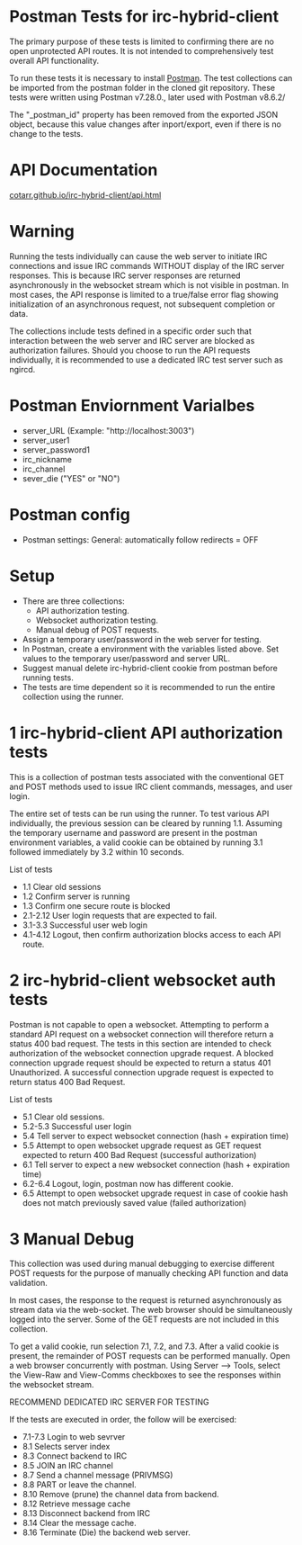 # Postman Tests for irc-hybrid-client

The primary purpose of these tests is limited to confirming there are no open unprotected API routes.
It is not intended to comprehensively test overall API functionality.

To run these tests it is necessary to install [Postman](https://www.postman.com/downloads/).
The test collections can be imported from the postman folder in the cloned git repository.
These tests were written using Postman v7.28.0., later used with Postman v8.6.2/

The "_postman_id" property has been removed from the exported JSON object, because this value
changes after inport/export, even if there is no change to the tests.

# API Documentation

[cotarr.github.io/irc-hybrid-client/api.html](https://cotarr.github.io/irc-hybrid-client/api.html)

# Warning

Running the tests individually can cause the web server to initiate IRC connections and issue
IRC commands WITHOUT display of the IRC server responses.
This is because IRC server responses are returned asynchronously in the websocket stream
which is not visible in postman.
In most cases, the API response is limited to a true/false error flag showing initialization
of an asynchronous request, not subsequent completion or data.

The collections include tests defined in a specific order such that interaction between the
web server and IRC server are blocked as authorization failures. Should you choose to run
the API requests individually, it is recommended to use a dedicated IRC test server such as ngircd.

# Postman Enviornment Varialbes

- server_URL (Example: "http://localhost:3003")
- server_user1
- server_password1
- irc_nickname
- irc_channel
- sever_die ("YES" or "NO")

# Postman config
* Postman settings: General: automatically follow redirects = OFF

# Setup
* There are three collections:
  * API authorization testing.
  * Websocket authorization testing.
  * Manual debug of POST requests.
* Assign a temporary user/password in the web server for testing.
* In Postman, create a environment with the variables listed above. Set values to the temporary user/password and server URL.
* Suggest manual delete irc-hybrid-client cookie from postman before running tests.
* The tests are time dependent so it is recommended to run the entire collection using the runner.

# 1 irc-hybrid-client API authorization tests

This is a collection of postman tests associated with the
conventional GET and POST methods used to issue IRC client
commands, messages, and user login.

The entire set of tests can be run using the runner. To test various API individually,
the previous session can be cleared by running 1.1.
Assuming the temporary username and password are present in the postman environment variables,
a valid cookie can be obtained by running 3.1 followed immediately by 3.2 within 10 seconds.

List of tests

* 1.1 Clear old sessions
* 1.2 Confirm server is running
* 1.3 Confirm one secure route is blocked
* 2.1-2.12 User login requests that are expected to fail.
* 3.1-3.3 Successful user web login
* 4.1-4.12 Logout, then confirm authorization blocks access to each API route.

# 2 irc-hybrid-client websocket auth tests

Postman is not capable to open a websocket. Attempting to perform a standard API request
on a websocket connection will therefore return a status 400 bad request.
The tests in this section are intended to check authorization of the
websocket connection upgrade request. A blocked connection upgrade request should be
expected to return a status 401 Unauthorized. A successful connection upgrade request
is expected to return status 400 Bad Request.

List of tests

* 5.1 Clear old sessions.
* 5.2-5.3 Successful user login
* 5.4 Tell server to expect websocket connection (hash + expiration time)
* 5.5 Attempt to open websocket upgrade request as GET request expected to return 400 Bad Request (successful authorization)
* 6.1 Tell server to expect a new websocket connection (hash + expiration time)
* 6.2-6.4 Logout, login, postman now has different cookie.
* 6.5 Attempt to open websocket upgrade request in case of cookie hash does not match previously saved value (failed authorization)

# 3 Manual Debug
This collection was used during manual debugging to exercise different POST requests for the purpose of manually checking API function and data validation.

In most cases, the response to the request is returned asynchronously as stream data via the web-socket. The web browser should be simultaneously logged into the server. Some of the GET requests are not included in this collection.

To get a valid cookie, run selection 7.1, 7.2, and 7.3. After a valid cookie is present, the remainder of POST requests can be performed manually. Open a web browser concurrently with postman. Using Server --> Tools, select the View-Raw and View-Comms checkboxes to see the responses within the websocket stream.

RECOMMEND DEDICATED IRC SERVER FOR TESTING

If the tests are executed in order, the follow will be exercised:

* 7.1-7.3 Login to web sevrver
* 8.1 Selects server index
* 8.3 Connect backend to IRC
* 8.5 JOIN an IRC channel
* 8.7 Send a channel message (PRIVMSG)
* 8.8 PART or leave the channel.
* 8.10 Remove (prune) the channel data from backend.
* 8.12 Retrieve message cache
* 8.13 Disconnect backend from IRC
* 8.14 Clear the message cache.
* 8.16 Terminate (Die) the backend web server.
